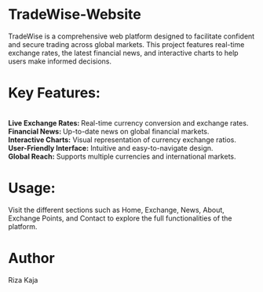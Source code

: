 # TradeWise-Website
TradeWise is a comprehensive web platform designed to facilitate confident and secure trading across global markets. This project features real-time exchange rates, the latest financial news, and interactive charts to help users make informed decisions.
# Key Features:

<br><b>Live Exchange Rates: </b>Real-time currency conversion and exchange rates.
<br><b>Financial News: </b>Up-to-date news on global financial markets.
<br><b>Interactive Charts:</b> Visual representation of currency exchange ratios.
<br><b>User-Friendly Interface:</b> Intuitive and easy-to-navigate design.
<br><b>Global Reach:</b> Supports multiple currencies and international markets.

# Usage:
Visit the different sections such as Home, Exchange, News, About, Exchange Points, and Contact to explore the full functionalities of the platform.<br>
# **Author**
Riza Kaja

